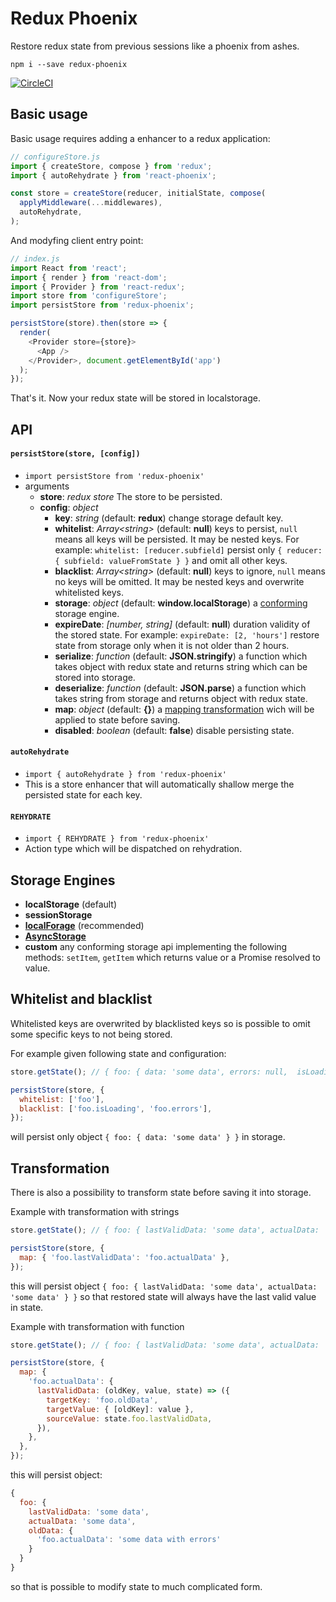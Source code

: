 # Redux Phoenix

Restore redux state from previous sessions like a phoenix from ashes.

`npm i --save redux-phoenix`

[![CircleCI](https://circleci.com/gh/brainhub-adam/redux-phoenix.svg?style=svg)](https://circleci.com/gh/brainhub-adam/redux-phoenix)

## Basic usage

Basic usage requires adding a enhancer to a redux application:

```javascript
// configureStore.js
import { createStore, compose } from 'redux';
import { autoRehydrate } from 'react-phoenix';

const store = createStore(reducer, initialState, compose(
  applyMiddleware(...middlewares),
  autoRehydrate,
);
```

And modyfing client entry point:

```javascript
// index.js
import React from 'react';
import { render } from 'react-dom';
import { Provider } from 'react-redux';
import store from 'configureStore';
import persistStore from 'redux-phoenix';

persistStore(store).then(store => {
  render(
    <Provider store={store}>
      <App />
    </Provider>, document.getElementById('app')
  );
});
```

That's it. Now your redux state will be stored in localstorage.

## API

#### `persistStore(store, [config])`
 - `import persistStore from 'redux-phoenix'`
 - arguments
   - **store**: *redux store* The store to be persisted.
   - **config**: *object*
     - **key**: *string* (default: **redux**) change storage default key.
     - **whitelist**: *Array\<string\>* (default: **null**) keys to persist, `null` means all keys will be persisted.
       It may be nested keys. For example: `whitelist: [reducer.subfield]` persist only
       `{ reducer: { subfield: valueFromState } }` and omit all other keys.
     - **blacklist**: *Array\<string\>* (default: **null**) keys to ignore, `null` means no keys will be omitted.
       It may be nested keys and overwrite whitelisted keys.
     - **storage**: *object* (default: **window.localStorage**) a
       [conforming](https://github.com/brainhub-adam/redux-phoenix#storage-engines) storage engine.
     - **expireDate**: *[number, string]* (default: **null**) duration validity of the stored state. For example:
       `expireDate: [2, 'hours']` restore state from storage only when it is not older than 2 hours.
     - **serialize**: *function* (default: **JSON.stringify**) a function which takes object with redux state and
       returns string which can be stored into storage.
     - **deserialize**: *function* (default: **JSON.parse**) a function which takes string from storage and returns
       object with redux state.
     - **map**: *object* (default: **{}**) a [mapping transformation](https://github.com/brainhub-adam/redux-phoenix#transformation) wich will be applied to state before saving.
     - **disabled**: *boolean* (default: **false**) disable persisting state.

#### `autoRehydrate`

 - `import { autoRehydrate } from 'redux-phoenix'`
 - This is a store enhancer that will automatically shallow merge the persisted state for each key.

 #### `REHYDRATE`

 - `import { REHYDRATE } from 'redux-phoenix'`
 - Action type which will be dispatched on rehydration.

 ## Storage Engines

 - **localStorage** (default)
 - **sessionStorage**
 - **[localForage](https://github.com/mozilla/localForage)** (recommended)
 - **[AsyncStorage](http://facebook.github.io/react-native/docs/asyncstorage.html#content)**
 - **custom** any conforming storage api implementing the following methods: `setItem`, `getItem` which returns value or
   a Promise resolved to value.

## Whitelist and blacklist

Whitelisted keys are overwrited by blacklisted keys so is possible to omit some specific keys to not being stored.

For example given following state and configuration:
```javascript
store.getState(); // { foo: { data: 'some data', errors: null,  isLoading: false }, bar: { data: 'some other data } }

persistStore(store, {
  whitelist: ['foo'],
  blacklist: ['foo.isLoading', 'foo.errors'],
});
```
will persist only object `{ foo: { data: 'some data' } }` in storage.

## Transformation

There is also a possibility to transform state before saving it into storage.

Example with transformation with strings
```javascript
store.getState(); // { foo: { lastValidData: 'some data', actualData: 'some data with errors' } }

persistStore(store, {
  map: { 'foo.lastValidData': 'foo.actualData' },
});
```

this will persist object `{ foo: { lastValidData: 'some data', actualData: 'some data' } }` so that restored state will
always have the last valid value in state.

Example with transformation with function
```javascript
store.getState(); // { foo: { lastValidData: 'some data', actualData: 'some data with errors' } }

persistStore(store, {
  map: {
    'foo.actualData': {
      lastValidData: (oldKey, value, state) => ({
        targetKey: 'foo.oldData',
        targetValue: { [oldKey]: value },
        sourceValue: state.foo.lastValidData,
      }),
    },
  },
});
```

this will persist object:
```javascript
{
  foo: {
    lastValidData: 'some data',
    actualData: 'some data',
    oldData: {
      'foo.actualData': 'some data with errors'
    }
  }
}
```

so that is possible to modify state to much complicated form.